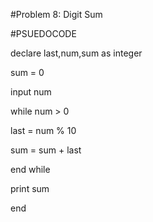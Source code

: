 #Problem 8: Digit Sum

#PSUEDOCODE   

declare last,num,sum as integer 

sum = 0

input num

while num > 0

last = num % 10 

sum = sum + last

end while

print sum

end

